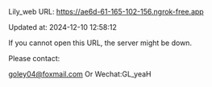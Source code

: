 Lily_web URL: https://ae6d-61-165-102-156.ngrok-free.app

Updated at: 2024-12-10 12:58:12

If you cannot open this URL, the server might be down.

Please contact: 

goley04@foxmail.com Or Wechat:GL_yeaH